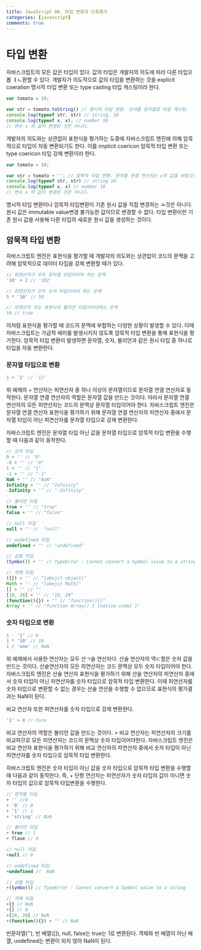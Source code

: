 ```yaml
---
title: JavaScript 06. 타입 변환과 단축평가
categories: [javascript]
comments: true
---
```


# 타입 변환

자바스크립트의 모든 값은 타입이 있다. 값의 타입은 개발자의 의도에 따라 다른 타입으롭 ㅕㄴ환할 수 있다. 개발자가 의도적으로 값의 타입을 변환하는 것을 explicit coeration 명시적 타입 변환 또는 type casting 타입 캐스팅이라 한다.

```javascript
var tomato = 10;

var str = tomato.toString() // 명시적 타입 변환. 숫자를 문자열로 타입 캐스팅.
console.log(typeof str, str) // string, 10
console.log(typeof x, x); // number 10
// 변수 x 의 값이 변경된 것은 아니다.
```

개발자의 의도와는 상관없이 표현식을 평가하는 도중에 자바스크립트 엔진에 의해 암묵적으로 타입이 자동 변환되기도 한다. 이를 implicit coericon 암묵적 타입 변환 또는 type coericon 타입 강제 변환이라 한다.

```javascript
var tomato = 10;

var str = tomato + ''; // 암묵적 타입 변환. 문자열 연결 연산자는 x의 값을 바탕으로 새로운 문자열을 생성한다.
console.log(typeof str, str) // string 10
console.log(typeof x, x) // number 10
// 변수 x 의 값이 변경된 것은 아니다.
```
명시적 타입 변환이나 암묵적 타입변환이 기존 원시 값을 직접 변경하는 ㅛ것은 아니다. 원시 값은 immutable value변경 불가능한 값이므로 변경할 수 없다. 타입 변환이란 기존 원시 값을 사용해 다른 타입의 새로운 원시 값을 생성하는 것이다. 

## 암묵적 타입 변환

자바스크립트 엔진은 표현식을 평가할 때 개발자의 의도와는 상관없이 코드의 문맥을 고려해 암묵적으로 데이터 타입을 강제 변환할 때가 있다.

```javascript
// 피연산자가 모두 문자열 타입이어야 하는 문맥
'10' + 2 // '102'

// 피연산자가 모두 숫자 타입이어야 하는 문맥
5 * '10' // 50

// 피연산자 또는 표현식이 불리언 타입이어야하는 문맥
!0 // true
```

이처럼 표현식을 평가할 때 코드의 문맥에 부합하는 다양한 상황이 발생할 수 있다. 이때 자바스크립트는 가급적 에러를 발생시키지 않도록 암묵적 타입 변환을 통해 표현식을 평가한다. 암묵적 타입 변환이 발생하면 문자열, 숫자, 불리언과 같은 원시 타입 중 하나로 타입을 자동 변환한다.

### 문자열 타입으로 변환

```javascript
1 + '2' // '12'
```

위 예제의 + 연산자는 피연산자 중 하나 이상이 문자열이므로 문자열 연결 연산자로 동작한다. 문자열 연결 연산자의 역할은 문자열 값을 만드는 것이다. 따라서 문자열 연결 연산자의 모든 피연산자는 코드의 문맥상 문자열 타입이어야 한다. 자바스크립트 엔진은 문자열 연결 연산자 표현식을 평가하기 위해 문자열 연결 연산자의 피연산자 중에서 문자열 타입이 아닌 피연산자를 문자열 타입으로 강제 변환한다.

자바스크립트 엔진은 문자열 타입 아닌 값을 문자열 타입으로 암묵적 타입 변환을 수행할 때 다음과 같이 동작한다.

```javascript
// 숫자 타입
0 + '' // "0"
-0 + '' // "0" 
1 + '' // "1"
-1 + '' // "-1"
NaN + '' // "NaN"
Infinity + '' // "Infinity"
-Infinity + '' // "-Infinity"

// 불리언 타입
true + '' // "true"
false + '' // "false"

// null 타입 
null + '' //  "null"

// undefined 타입
undefined + '' // "undefined"

// 심벌 타입
(Symbo()) + '' // TypeError : Cannot convert a Symbol value to a string

// 객체 타입
({}) + '' // "[obejct object]"
Math + '' // "[obejct Math]"
[] + '' // ""
[10, 20] + '' // "10, 20"
(function(){}) + '' // "function(){}"
Array + '' // "function Array() { [native code] }"
```


### 숫자 타입으로 변환

```javascript
1 - '1' // 0
1 * '10' // 10
1 / 'one' // NaN
```

위 예제에서 사용한 연산자는 모두 산ㄱ술 연산자다. 산술 연산자의 역ㄷ할은 숫자 값을 만드는 것이다. 산술연산자의 모든 피연산자는 코드 문맥상 모두 숫자 타입이어야 한다. 자바스크립트 엔진은 산술 연산자 표현식을 평가하기 위해 산술 연산자의 피연산자 중에서 숫자 타입이 아닌 피연산자를 숫자 타입으로 암묵적 타입 변환한다. 이때 피연산자를 숫자 타입으로 변환할 수 없는 경우는 산술 연산을 수행할 수 없으므로 표현식의 평가결과는 NaN이 된다. 

비교 연산자 또한 피연산자를 숫자 타입으로 강제 변환한다.

```javascript
'1' > 0 // ture
```

비교 연산자의 역할은 불리언 값을 만드는 것이다. > 비교 연산자는 피연산자의 크기를 비교하므로 모든 피연산자는 코드의 문맥상 숫자 타입이어야한다. 자바스크립트 엔진은 비교 연산자 표현식을 평가하기 위해 비교 연산자의 피연산자 중에서 숫자 타입이 아닌 피연산자를 숫자 타입으로 암묵적 타입 변환한다.

자바스크립트 엔진은 숫자 타입이 아닌 값을 숫자 타입으로 암묵적 타입 변환을 수행할 때 다음과 같이 동작한다. 즉, + 단항 연산자는 피연산자가 숫자 타입의 값이 아니면 숫자 타입의 값으로 암묵적 타입변환을 수행한다.

```javascript
// 문자열 타입
+ '' //0
+ '0' // 0
+ '1' // 1
+ 'string' // NaN

// 불리언 타입
+ true // 1
+ flase // 0

// null 타입
+null // 0

// undefined 타입
+undefined //  NaN

// 심벌 타입
+(Symbo()) // TypeError : Cannot convert a Symbol value to a string

// 객체 타입
+{} // NaN
+[] // 0
+[10, 20] // NaN
+(function(){}) + '' // NaN
```

빈문자열(''), 빈 배열([]), null, false는 true는 1로 변환된다. 객체와 빈 배열이 아닌 배열, undefined는 변환이 되지 않아 NaN이 된다.


